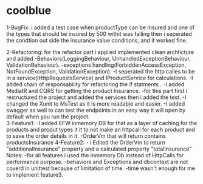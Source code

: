 # coolblue
1-BugFix:
   i added a test case when productType can be Insured and
   one of the types that should be insured by 500 withit was failing then i seperated the condtion
   out side the insurance value conditions, and it worked fine. 

2-Refactoring:
   for the refactor part i applied implemented clean archticture and added 
	-Behaviors(LoggingBehaviour, UnhandledExceptionBehaviour, ValidationBehaviour).
	-exceptions handling(ForbiddenAccessException, NotFoundException, ValidationException).
	-I seperated the http calles to be in a service(IHttpRequestsService) 
		and IProductService for calculations.
	-I added chain of responsability for refactoring the if statments .
	-I added MediatR and CQRS for getting the product Insurance. 
	-for this part first i restructured the project and added the services
		then i added the test.
	-I changed the Xunit to MsTest as it is more readable and easier. 
	-I added swagger as well to can test the endpoints in an easy way 
		it will open by default when you run the project.   
3-Feature1:
	-I added EFW inmemory DB for that as a layer of caching for the products 
		and produt types it it  to not make an httpcall for each product
	    and to save the order details in it.
	-OrderVm that will return contains productsInsurance
4-Feature2:
		- i Edited the OrderVm to return "additionalInsurance" property 
			and a calculated property "totalInsurance"
Notes: 
	-for all features i used the inmemory Db instead of HttpCalls
		for performance purpose.
	-behaviors  and Exceptions and dbcontext are not coverd in unittest because of limitation of time.
	-time wasn't enough for me to implement feature3.